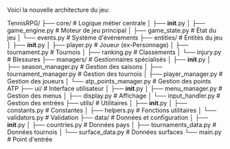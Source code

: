 Voici la nouvelle architecture du jeu: 

TennisRPG/
├── core/              # Logique métier centrale
│   ├── __init__.py
│   ├── game_engine.py       # Moteur de jeu principal
│   ├── game_state.py        # État du jeu
│   └── events.py            # Système d'événements
├── entities/          # Entités du jeu
│   ├── __init__.py
│   ├── player.py            # Joueur (ex-Personnage)
│   ├── tournament.py        # Tournois
│   ├── ranking.py           # Classements
│   └── injury.py            # Blessures
├── managers/          # Gestionnaires spécialisés
│   ├── __init__.py
│   ├── season_manager.py    # Gestion des saisons
│   ├── tournament_manager.py # Gestion des tournois
│   ├── player_manager.py    # Gestion des joueurs
│   └── atp_points_manager.py # Gestion des points ATP
├── ui/               # Interface utilisateur
│   ├── __init__.py
│   ├── menu_manager.py      # Gestion des menus
│   ├── display.py           # Affichage
│   └── input_handler.py     # Gestion des entrées
├── utils/            # Utilitaires
│   ├── __init__.py
│   ├── constants.py         # Constantes
│   ├── helpers.py          # Fonctions utilitaires
│   └── validators.py       # Validation
├── data/             # Données et configuration
│   ├── __init__.py
│   ├── countries.py        # Données pays
│   ├── tournaments_data.py # Données tournois
│   └── surface_data.py     # Données surfaces
└── main.py           # Point d'entrée
